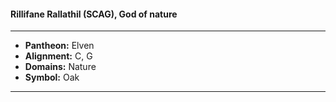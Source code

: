 #### Rillifane Rallathil (SCAG), God of nature
___

- **Pantheon:** Elven
- **Alignment:** C, G
- **Domains:** Nature
- **Symbol:** Oak
___
